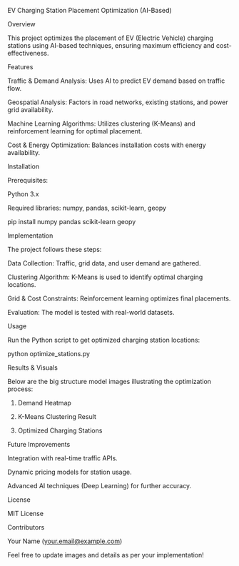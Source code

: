 EV Charging Station Placement Optimization (AI-Based)

Overview

This project optimizes the placement of EV (Electric Vehicle) charging stations using AI-based techniques, ensuring maximum efficiency and cost-effectiveness.

Features

Traffic & Demand Analysis: Uses AI to predict EV demand based on traffic flow.

Geospatial Analysis: Factors in road networks, existing stations, and power grid availability.

Machine Learning Algorithms: Utilizes clustering (K-Means) and reinforcement learning for optimal placement.

Cost & Energy Optimization: Balances installation costs with energy availability.

Installation

Prerequisites:

Python 3.x

Required libraries: numpy, pandas, scikit-learn, geopy

pip install numpy pandas scikit-learn geopy

Implementation

The project follows these steps:

Data Collection: Traffic, grid data, and user demand are gathered.

Clustering Algorithm: K-Means is used to identify optimal charging locations.

Grid & Cost Constraints: Reinforcement learning optimizes final placements.

Evaluation: The model is tested with real-world datasets.

Usage

Run the Python script to get optimized charging station locations:

python optimize_stations.py

Results & Visuals

Below are the big structure model images illustrating the optimization process:

1. Demand Heatmap



2. K-Means Clustering Result



3. Optimized Charging Stations



Future Improvements

Integration with real-time traffic APIs.

Dynamic pricing models for station usage.

Advanced AI techniques (Deep Learning) for further accuracy.

License

MIT License

Contributors

Your Name (your.email@example.com)

Feel free to update images and details as per your implementation!
